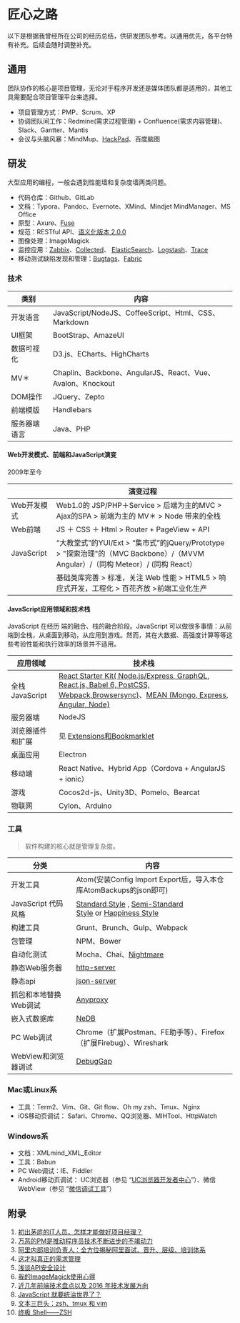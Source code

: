 # 匠心之路

以下是根据我曾经所在公司的经历总结，供研发团队参考。以通用优先，各平台特有补充。后续会随时调整补充。

## 通用

团队协作的核心是项目管理，无论对于程序开发还是媒体团队都是适用的，其他工具需要配合项目管理平台来选择。
- 项目管理方式：PMP、Scrum、XP
- 协调团队间工作：Redmine(需求过程管理) + Confluence(需求内容管理)、Slack、Gantter、Mantis
- 会议与头脑风暴：MindMup、[HackPad](https://hackpad.com/)、百度脑图

## 研发

大型应用的编程，一般会遇到性能墙和复杂度墙两类问题。
- 代码仓库：Github、GitLab
- 文档：Typora、Pandoc、Evernote、XMind、Mindjet MindManager、MS Office
- 原型：Axure、[Fuse](https://www.fusetools.com/)
- 规范：RESTful API、[语义化版本 2.0.0](http://semver.org/lang/zh-CN/)
- 图像处理：ImageMagick
- 监控应用：[Zabbix](http://www.zabbix.com/)、[Collected](https://collectd.org/)、 [ElasticSearch](https://www.elastic.co/products/elasticsearch)、[Logstash](https://www.elastic.co/products/logstash)、[Trace](https://trace.risingstack.com/)
- 移动测试缺陷发现和管理：[Bugtags](https://www.bugtags.com/)、[Fabric](https://get.fabric.io/)

### 技术

| 类别     | 内容                                       |
| ------ | ---------------------------------------- |
| 开发语言   | JavaScript/NodeJS、CoffeeScript、Html、CSS、Markdown |
| UI框架   | BootStrap、AmazeUI                        |
| 数据可视化  | D3.js、ECharts、HighCharts                 |
| MV＊    | Chaplin、Backbone、AngularJS、React、Vue、Avalon、Knockout |
| DOM操作  | JQuery、Zepto                             |
| 前端模版   | Handlebars                               |
| 服务器端语言 | Java、PHP                                 |

#### Web开发模式、前端和JavaScript演变

2009年至今

|            | 演变过程                                     |
| ---------- | ---------------------------------------- |
| Web开发模式    | Web1.0的 JSP/PHP＋Service > 后端为主的MVC > Ajax的SPA > 前端为主的 MV＊ > Node 带来的全栈 |
| Web前端      | JS ＋ CSS ＋ Html > Router + PageView + API |
| JavaScript | “大教堂式”的YUI/Ext  > “集市式”的jQuery/Prototype > "探索治理"的（MVC Backbone）/（MVVM Angular）/（同构 Meteor）/ (同构 React） |
|            | 基础类库完善 > 标准，关注 Web 性能 > HTML5 > 响应式开发，工程化 > 百花齐放 >前端工业化生产 |

#### JavaScript应用领域和技术栈 

JavaScript 在经历 端的融合、栈的融合阶段。JavaScript 可以做很多事情：从前端到全栈，从桌面到移动，从应用到游戏。然而，其在大数据、高强度计算等等这些考验性能和执行效率的场景并不适用。

| 应用领域          | 技术栈                                      |
| ------------- | ---------------------------------------- |
| 全栈 JavaScript | [React Starter Kit( Node.js/Express, GraphQL, React.js, Babel 6, PostCSS, Webpack,Browsersync)](https://github.com/kriasoft/react-starter-kit)、[MEAN (Mongo, Express, Angular, Node)](http://mean.io/#!/) |
| 服务器端          | NodeJS                                   |
| 浏览器插件和扩展      | 见 [Extensions和Bookmarklet](https://github.com/TingGe/chrome-extensions/blob/master/README.md) |
| 桌面应用          | Electron                                 |
| 移动端           | React Native、Hybrid App（Cordova + AngularJS + ionic） |
| 游戏            | Cocos2d-js、Unity3D、Pomelo、Bearcat        |
| 物联网           | Cylon、Arduino                            |

### 工具

> 软件构建的核心就是管理复杂度。

| 分类              | 内容                                       |
| --------------- | ---------------------------------------- |
| 开发工具            | Atom(安装Config Import Export后，导入本仓库AtomBackups的json即可) |
| JavaScript 代码风格 | [Standard Style](https://github.com/feross/standard) , [Semi-Standard Style](https://github.com/Flet/semistandard) or [Happiness Style](https://github.com/jedwatson/happiness) |
| 构建工具            | Grunt、Brunch、Gulp、Webpack                |
| 包管理             | NPM、Bower                                |
| 自动化测试           | Mocha、Chai、[Nightmare](http://www.nightmarejs.org/) |
| 静态Web服务器        | [http-server](https://github.com/indexzero/http-server) |
| 静态api           | [json-server](https://github.com/typicode/json-server) |
| 抓包和本地替换Web调试    | [Anyproxy](https://github.com/alibaba/anyproxy) |
| 嵌入式数据库          | [NeDB](https://github.com/louischatriot/nedb) |
| PC Web调试        | Chrome（扩展Postman、FE助手等）、Firefox（扩展Firebug）、Wireshark |
| WebView和浏览器调试   | [DebugGap](http://www.debuggap.com/)     |

### Mac或Linux系

- 工具：Term2、Vim、Git、Git flow、Oh my zsh、Tmux、Nginx
- iOS移动页调试： Safari、Chrome、QQ浏览器、MIHTool、HttpWatch

### Windows系

- 文档：XMLmind_XML_Editor
- 工具：Babun
- PC Web调试：IE、Fiddler
- Android移动页调试： UC浏览器（参见 “[UC浏览器开发者中心](http://www.uc.cn/business/developer/)”）、微信WebView（参见 “[微信调试工具](http://blog.qqbrowser.cc/)”）

## 附录

1. [初出茅庐的IT人员，怎样才能做好项目经理？](http://www.jianshu.com/p/2f737f8fe75f)
2. [万恶的PM是推动程序员技术不断进步的不竭动力](http://www.jianshu.com/p/ebd7a8b9bff9)
3. [阿里内部培训负责人：全方位揭秘阿里面试、晋升、层级、培训体系](http://mp.weixin.qq.com/s?__biz=MjM5MzIxNTQ2MA==&mid=402806994&idx=1&sn=77d8fda6912c16a617e82229e8cc1a52&scene=23&srcid=0319fD0Qyeu9idm7xvmZbbiY#rd)
4. [这才叫真正的需求管理](http://www.jianshu.com/p/507fea3e2a20)
5. [浅谈API安全设计](http://www.jianshu.com/p/d7c52d113a68)
6. [我的ImageMagick使用心得](http://www.charry.org/docs/linux/ImageMagick/ImageMagick.html)
7. [近几年前端技术盘点以及 2016 年技术发展方向](http://taobaofed.org/blog/2016/01/04/font-end-tech-inventory/)
8. [JavaScript 就要统治世界了？](https://segmentfault.com/a/1190000003767058)
9. [文本三巨头：zsh、tmux 和 vim](http://blog.jobbole.com/86571/)
10. [终极 Shell——ZSH](http://zhuanlan.zhihu.com/mactalk/19556676)
